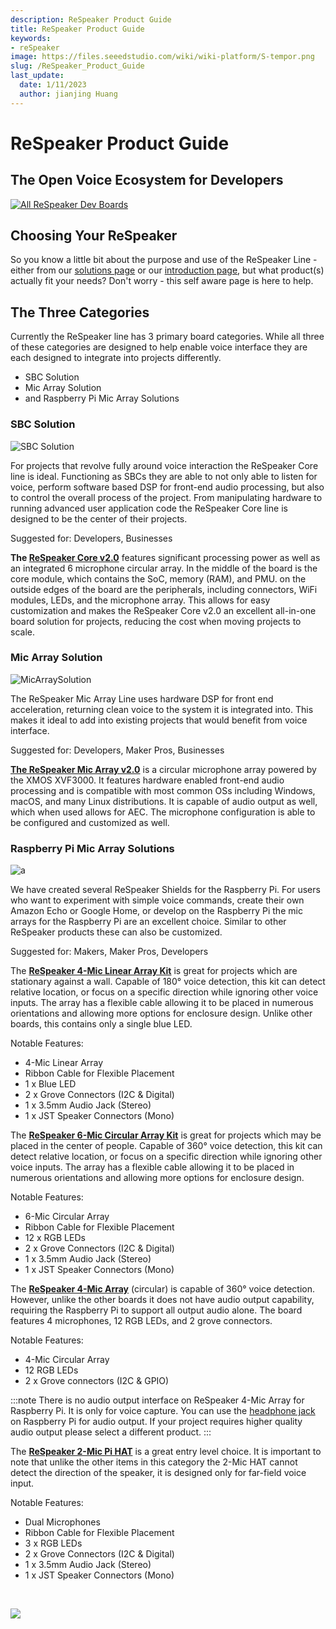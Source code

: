 ```yaml
---
description: ReSpeaker Product Guide
title: ReSpeaker Product Guide
keywords:
- reSpeaker
image: https://files.seeedstudio.com/wiki/wiki-platform/S-tempor.png
slug: /ReSpeaker_Product_Guide
last_update:
  date: 1/11/2023
  author: jianjing Huang
---
```


# **ReSpeaker Product Guide**

## The Open Voice Ecosystem for Developers

[![All ReSpeaker Dev Boards](https://files.seeedstudio.com/wiki/ReSpeakerSolutions/img/FullReSpeakerLine.png)](https://www.seeedstudio.com/series/Respeaker-10.html)

## **Choosing Your ReSpeaker**

So you know a little bit about the purpose and use of the ReSpeaker Line - either from our [solutions page](https://wiki.seeedstudio.com/ReSpeaker_Solutions/) or our [introduction page](https://wiki.seeedstudio.com/ReSpeaker/), but what product(s) actually fit your needs? Don't worry - this self aware page is here to help.

## **The Three Categories**

Currently the ReSpeaker line has 3 primary board categories. While all three of these categories are designed to help enable voice interface they are each designed to integrate into projects differently.

- SBC Solution
- Mic Array Solution
- and Raspberry Pi Mic Array Solutions

### **SBC Solution**

![SBC Solution](https://files.seeedstudio.com/wiki/ReSpeakerProductGuide/img/SBC_Solution.png)

For projects that revolve fully around voice interaction the ReSpeaker Core line is ideal. Functioning as SBCs they are able to not only able to listen for voice, perform software based DSP for front-end audio processing, but also to control the overall process of the project. From manipulating hardware to running advanced user application code the ReSpeaker Core line is designed to be the center of their projects.

Suggested for: Developers, Businesses

**The [ReSpeaker Core v2.0](https://wiki.seeedstudio.com/ReSpeaker_Core_v2.0/)** features significant processing power as well as an integrated 6 microphone circular array. In the middle of the board is the core module, which contains the SoC, memory (RAM), and PMU. on the outside edges of the board are the peripherals, including connectors, WiFi modules, LEDs, and the microphone array. This allows for easy customization and makes the ReSpeaker Core v2.0 an excellent all-in-one board solution for projects, reducing the cost when moving projects to scale.

### **Mic Array Solution**

![MicArraySolution](https://files.seeedstudio.com/wiki/ReSpeakerProductGuide/img/Mic_Array_Solution.png)

The ReSpeaker Mic Array Line uses hardware DSP for front end acceleration, returning clean voice to the system it is integrated into. This makes it ideal to add into existing projects that would benefit from voice interface.

Suggested for: Developers, Maker Pros, Businesses

**[The ReSpeaker Mic Array v2.0](https://wiki.seeedstudio.com/ReSpeaker_Mic_Array_v2.0/)** is a circular microphone array powered by the XMOS XVF3000. It features hardware enabled front-end audio processing and is compatible with most common OSs including Windows, macOS, and many Linux distributions. It is capable of audio output as well, which when used allows for AEC. The microphone configuration is able to be configured and customized as well.

### **Raspberry Pi Mic Array Solutions**

![a](https://files.seeedstudio.com/wiki/ReSpeakerProductGuide/img/Raspberry_Pi_Mic_Array_Solutions.png)

We have created several ReSpeaker Shields for the Raspberry Pi. For users who want to experiment with simple voice commands, create their own Amazon Echo or Google Home, or develop on the Raspberry Pi the mic arrays for the Raspberry Pi are an excellent choice. Similar to other ReSpeaker products these can also be customized.

Suggested for: Makers, Maker Pros, Developers

The **[ReSpeaker 4-Mic Linear Array Kit](https://wiki.seeedstudio.com/ReSpeaker_4-Mic_Linear_Array_Kit_for_Raspberry_Pi/)** is great for projects which are stationary against a wall. Capable of 180° voice detection, this kit can detect relative location, or focus on a specific direction while ignoring other voice inputs. The array has a flexible cable allowing it to be placed in numerous orientations and allowing more options for enclosure design. Unlike other boards, this contains only a single blue LED.

Notable Features:

- 4-Mic Linear Array
- Ribbon Cable for Flexible Placement
- 1 x Blue LED
- 2 x Grove Connectors (I2C & Digital)
- 1 x 3.5mm Audio Jack (Stereo)
- 1 x JST Speaker Connectors (Mono)

The **[ReSpeaker 6-Mic Circular Array Kit](https://wiki.seeedstudio.com/ReSpeaker_6-Mic_Circular_Array_kit_for_Raspberry_Pi/)** is great for projects which may be placed in the center of people. Capable of 360° voice detection, this kit can detect relative location, or focus on a specific direction while ignoring other voice inputs. The array has a flexible cable allowing it to be placed in numerous orientations and allowing more options for enclosure design.

Notable Features:

- 6-Mic Circular Array
- Ribbon Cable for Flexible Placement
- 12 x RGB LEDs
- 2 x Grove Connectors (I2C & Digital)
- 1 x 3.5mm Audio Jack (Stereo)
- 1 x JST Speaker Connectors (Mono)

The **[ReSpeaker 4-Mic Array](https://wiki.seeedstudio.com/ReSpeaker_4_Mic_Array_for_Raspberry_Pi/)** (circular) is capable of 360° voice detection. However, unlike the other boards it does not have audio output capability, requiring the Raspberry Pi to support all output audio alone. The board features 4 microphones, 12 RGB LEDs, and 2 grove connectors.

Notable Features:

- 4-Mic Circular Array
- 12 RGB LEDs
- 2 x Grove connectors (I2C & GPIO)

:::note
There is no audio output interface on ReSpeaker 4-Mic Array for Raspberry Pi. It is only for voice capture. You can use the [headphone jack](https://www.raspberrypi.org/documentation/configuration/audio-config.md) on Raspberry Pi for audio output. If your project requires higher quality audio output please select a different product.
:::

The **[ReSpeaker 2-Mic Pi HAT](https://wiki.seeedstudio.com/ReSpeaker_2_Mics_Pi_HAT/)** is a great entry level choice. It is important to note that unlike the other items in this category the 2-Mic HAT cannot detect the direction of the speaker, it is designed only for far-field voice input.

Notable Features:

- Dual Microphones
- Ribbon Cable for Flexible Placement
- 3 x RGB LEDs
- 2 x Grove Connectors (I2C & Digital)
- 1 x 3.5mm Audio Jack (Stereo)
- 1 x JST Speaker Connectors (Mono)

<div>
  <br /><p style={{textAlign: 'center'}}><a href="https://www.seeedstudio.com/act-4.html?utm_source=wiki&utm_medium=wikibanner&utm_campaign=newproducts" target="_blank"><img src="https://files.seeedstudio.com/wiki/Wiki_Banner/new_product.jpg" /></a></p>
</div>

